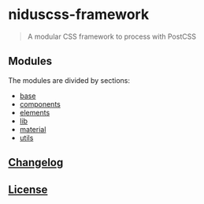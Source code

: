 # niduscss-framework

> A modular CSS framework to process with PostCSS

## Modules
The modules are divided by sections:

- [base](src/base/README.md)
- [components](src/components/README.md)
- [elements](src/elements/README.md)
- [lib](src/lib/README.md)
- [material](src/material/README.md)
- [utils](src/utils/README.md)

## [Changelog](CHANGELOG.md)

## [License](LICENSE.md)